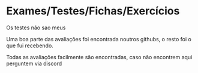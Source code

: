 # Exames/Testes/Fichas/Exercícios

Os testes não sao meus

Uma boa parte das avaliações foi encontrada noutros githubs, o resto foi o que fui recebendo.

Todas as avaliações facilmente são encontradas, caso não encontrem aqui perguntem via discord
